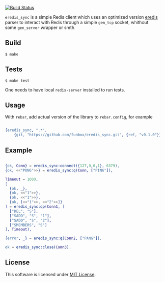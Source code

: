 [![Build Status](https://travis-ci.org/funbox/eredis_sync.svg?branch=master)](https://travis-ci.org/funbox/eredis_sync)

`eredis_sync` is a simple Redis client which uses an optimized version
[eredis](https://github.com/wooga/eredis) parser to interact with Redis through
a simple `gen_tcp` socket, whithout some `gen_server` wrapper or smth.

## Build

    $ make

## Tests

    $ make test

One needs to have local `redis-server` installed to run tests.

## Usage

With `rebar`, add actual version of the library to `rebar.config`, for example

```erlang

{eredis_sync, ".*",
    {git, "https://github.com/funbox/eredis_sync.git", {ref, "v0.1.0"}}},

```

## Example

```erlang

{ok, Conn} = eredis_sync:connect({127,0,0,1}, 6379),
{ok, <<"PONG">>} = eredis_sync:q(Conn, ["PING"]),

Timeout = 1000,
[
  {ok, _},
  {ok, <<"1">>},
  {ok, <<"1">>},
  {ok, [<<"1">>, <<"2">>]}
] = eredis_sync:qp(Conn1, [
  ["DEL", "S"],
  ["SADD", "S", "1"],
  ["SADD", "S", "2"],
  ["SMEMBERS", "S"]
], Timeout),

{error, _} = eredis_sync:q(Conn2, ["PANG"]),

ok = eredis_sync:close(Conn3).
```

## License

This software is licensed under [MIT License](LICENSE).
